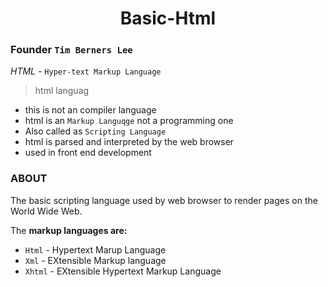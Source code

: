 <div align="center">
 <h1>Basic-Html</h1>
</div>  

### Founder `Tim Berners Lee`
 *HTML* - `Hyper-text Markup Language`
>  html languag
   - this  is not an  compiler language
   - html is an `Markup Languqge` not a programming one
   - Also called as `Scripting Language`
   - html is parsed and interpreted by the web browser
   - used in front end development
### ABOUT
The basic scripting language used by web browser to render pages on the World Wide Web.

The **markup languages are:**
   * `Html` - Hypertext Marup Language
   * `Xml` - EXtensible Markup language
   * `Xhtml` - EXtensible Hypertext Markup Language 
